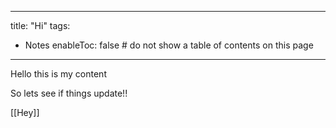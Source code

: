
---
title: "Hi"
tags:
- Notes
enableToc: false # do not show a table of contents on this page
---

Hello this is my content

So lets see if things update!!


[[Hey]]

